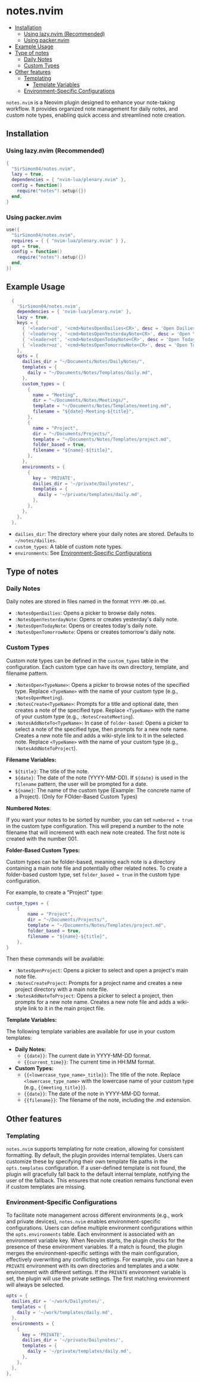 # notes.nvim

- [Installation](#installation)
  * [Using lazy.nvim (Recommended)](#using-lazynvim-recommended)
  * [Using packer.nvim](#using-packernvim)
- [Example Usage](#example-usage)
- [Type of notes](#type-of-notes)
  * [Daily Notes](#daily-notes)
  * [Custom Types](#custom-types)
- [Other features](#other-features)
  * [Templating](#templating)
    * [Template Variables](#template-variables)
  * [Environment-Specific Configurations](#environment-specific-configurations)

`notes.nvim` is a Neovim plugin designed to enhance your note-taking workflow. It provides organized note management for daily notes, and custom note types, enabling quick access and streamlined note creation.

## Installation

### Using lazy.nvim (Recommended)
```lua
{
  "SirSimon04/notes.nvim",
  lazy = true,
  dependencies = { "nvim-lua/plenary.nvim" },
  config = function()
    require("notes").setup({})
  end,
}
```

### Using packer.nvim
```lua
use({
  "SirSimon04/notes.nvim",
  requires = { { "nvim-lua/plenary.nvim" } },
  opt = true,
  config = function()
    require("notes").setup({})
  end,
})
```

## Example Usage

```lua
  {
    'SirSimon04/notes.nvim',
    dependencies = { 'nvim-lua/plenary.nvim' },
    lazy = true,
    keys = {
      { '<leader>od', '<cmd>NotesOpenDailies<CR>', desc = 'Open Dailies' },
      { '<leader>oy', '<cmd>NotesOpenYesterdayNote<CR>', desc = 'Open Yesterday Note' },
      { '<leader>ot', '<cmd>NotesOpenTodayNote<CR>', desc = 'Open Today Note' },
      { '<leader>oz', '<cmd>NotesOpenTomorrowNote<CR>', desc = 'Open Tomorrow Note' },
    },
    opts = {
      dailies_dir = "~/Documents/Notes/DailyNotes/",
      templates = {
        daily = "~/Documents/Notes/Templates/daily.md",
      },
      custom_types = {
        {
          name = "Meeting",
          dir = "~/Documents/Notes/Meetings/",
          template = "~/Documents/Notes/Templates/meeting.md",
          filename = "${date}-Meeting-${title}",
        },
        {
          name = "Project",
          dir = "~/Documents/Projects/",
          template = "~/Documents/Notes/Templates/project.md",
          folder_based = true,
          filename = "${name}-${title}",
        },
      },
      environments = {
        {
          key = 'PRIVATE',
          dailies_dir = '~/private/Dailynotes/',
          templates = {
            daily = '~/private/templates/daily.md',
          },
        },
      },
    },
  },
```

* `dailies_dir`: The directory where your daily notes are stored. Defaults to `~/notes/dailies`.
* `custom_types`: A table of custom note types.
* `environments`: See [Environment-Specific Configurations](#environment-specific-configurations)


## Type of notes

### Daily Notes

Daily notes are stored in files named in the format `YYYY-MM-DD.md`.

* `:NotesOpenDailies`: Opens a picker to browse daily notes.
* `:NotesOpenYesterdayNote`: Opens or creates yesterday's daily note.
* `:NotesOpenTodayNote`: Opens or creates today's daily note.
* `:NotesOpenTomorrowNote`: Opens or creates tomorrow's daily note.

### Custom Types

Custom note types can be defined in the `custom_types` table in the configuration. Each custom type can have its own directory, template, and filename pattern.

* `:NotesOpen<TypeName>`: Opens a picker to browse notes of the specified type. Replace `<TypeName>` with the name of your custom type (e.g., `:NotesOpenMeeting`).
* `:NotesCreate<TypeName>`: Prompts for a title and optional date, then creates a note of the specified type. Replace `<TypeName>` with the name of your custom type (e.g., `:NotesCreateMeeting`).
* `:NotesAddNoteTo<TypeName>`: In case of `folder-based`: Opens a picker to select a note of the specified type, then prompts for a new note name. Creates a new note file and adds a wiki-style link to it in the selected note. Replace `<TypeName>` with the name of your custom type (e.g., `:NotesAddNoteToProject`).

**Filename Variables:**

* `${title}`: The title of the note.
* `${date}`: The date of the note (YYYY-MM-DD). If `${date}` is used in the `filename` pattern, the user will be prompted for a date.
* `${name}`: The name of the custom type (Example: The concrete name of a Project). (Only for FOlder-Based Custom Types)

**Numbered Notes**:

If you want your notes to be sorted by number, you can set `numbered = true` in the custom type configuration. This will prepend a number to the note filename that will increment with each new note created. The first note is created with the number 001.

**Folder-Based Custom Types:**

Custom types can be folder-based, meaning each note is a directory containing a main note file and potentially other related notes. To create a folder-based custom type, set `folder_based = true` in the custom type configuration.

For example, to create a "Project" type:

```lua
custom_types = {
    {
        name = "Project",
        dir = "~/Documents/Projects/",
        template = "~/Documents/Notes/Templates/project.md",
        folder_based = true,
        filename = "${name}-${title}",
    },
}
```
Then these commands will be available:

* `:NotesOpenProject`: Opens a picker to select and open a project's main note file.
* `:NotesCreateProject`: Prompts for a project name and creates a new project directory with a main note file.
* `:NotesAddNoteToProject`: Opens a picker to select a project, then prompts for a new note name. Creates a new note file and adds a wiki-style link to it in the main project file.

**Template Variables:**

The following template variables are available for use in your custom templates:

* **Daily Notes:**
    * `{{date}}`: The current date in YYYY-MM-DD format.
    * `{{current_time}}`: The current time in HH:MM format.
* **Custom Types:**
    * `{{<lowercase_type_name>_title}}`: The title of the note. Replace `<lowercase_type_name>` with the lowercase name of your custom type (e.g., `{{meeting_title}}`).
    * `{{date}}`: The date of the note in YYYY-MM-DD format.
    * `{{filename}}`: The filename of the note, including the .md extension.

## Other features

### Templating

`notes.nvim` supports templating for note creation, allowing for consistent formatting. By default, the plugin provides internal templates. Users can customize these by specifying their own template file paths in the `opts.templates` configuration. If a user-defined template is not found, the plugin will gracefully fall back to the default internal template, notifying the user of the fallback. This ensures that note creation remains functional even if custom templates are missing.

### Environment-Specific Configurations

To facilitate note management across different environments (e.g., work and private devices), `notes.nvim` enables environment-specific configurations. Users can define multiple environment configurations within the `opts.environments` table. Each environment is associated with an environment variable key. When Neovim starts, the plugin checks for the presence of these environment variables. If a match is found, the plugin merges the environment-specific settings with the main configuration, effectively overwriting any conflicting settings. For example, you can have a `PRIVATE` environment with its own directories and templates and a `WORK` environment with different settings. If the `PRIVATE` environment variable is set, the plugin will use the private settings. The first matching environment will always be selected.

```lua
opts = {
  dailies_dir = '~/work/Dailynotes/',
  templates = {
    daily = '~/work/templates/daily.md',
  },
  environments = {
    {
      key = 'PRIVATE',
      dailies_dir = '~/private/Dailynotes/',
      templates = {
        daily = '~/private/templates/daily.md',
      },
    },
  },
},
```
